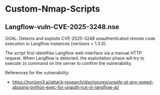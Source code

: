 # Custom-Nmap-Scripts

## Langflow-vuln-CVE-2025-3248.nse
GOAL: Detects and exploits CVE-2025-3248 unauthenticated remote code execution in Langflow instances (versions < 1.3.0).

The script first identifies Langflow web interface via a manual HTTP request.
When Langflow is detected, the exploitation phase will try to execute `Id` command on the server to confirm the vulnerability.

References for the vulnerability: 
* https://horizon3.ai/attack-research/disclosures/unsafe-at-any-speed-abusing-python-exec-for-unauth-rce-in-langflow-ai/
